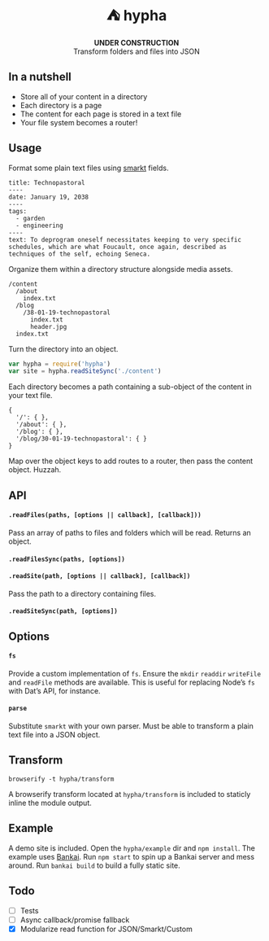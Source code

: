 <h1 align="center">⛺️ hypha</h1>

<div align="center"><b>UNDER CONSTRUCTION</b></div>

<div align="center">Transform folders and files into JSON</div>

## In a nutshell

- Store all of your content in a directory
- Each directory is a page
- The content for each page is stored in a text file
- Your file system becomes a router!

## Usage

Format some plain text files using [smarkt](https://github.com/jondashkyle/smarkt) fields.

```
title: Technopastoral
----
date: January 19, 2038
----
tags:
  - garden
  - engineering
----
text: To deprogram oneself necessitates keeping to very specific schedules, which are what Foucault, once again, described as techniques of the self, echoing Seneca. 
```

Organize them within a directory structure alongside media assets.

```
/content
  /about
    index.txt
  /blog
    /38-01-19-technopastoral
      index.txt
      header.jpg
  index.txt
```

Turn the directory into an object.

```js
var hypha = require('hypha')
var site = hypha.readSiteSync('./content')
```

Each directory becomes a path containing a sub-object of the content in your text file. 

```
{
  '/': { },
  '/about': { },
  '/blog': { },
  '/blog/30-01-19-technopastoral': { }
}
```

Map over the object keys to add routes to a router, then pass the content object. Huzzah.

## API

#### `.readFiles(paths, [options || callback], [callback]))`

Pass an array of paths to files and folders which will be read. Returns an object.

#### `.readFilesSync(paths, [options])`

#### `.readSite(path, [options || callback], [callback])`

Pass the path to a directory containing files.

#### `.readSiteSync(path, [options])`

## Options

#### `fs`

Provide a custom implementation of `fs`. Ensure the `mkdir` `readdir` `writeFile` and `readFile` methods are available. This is useful for replacing Node’s `fs` with Dat’s API, for instance.

#### `parse`

Substitute `smarkt` with your own parser. Must be able to transform a plain text file into a JSON object.

## Transform

```
browserify -t hypha/transform
```

A browserify transform located at `hypha/transform` is included to staticly inline the module output.

## Example

A demo site is included. Open the `hypha/example` dir and `npm install`. The example uses [Bankai](https://github.com/choojs/bankai). Run `npm start` to spin up a Bankai server and mess around. Run `bankai build` to build a fully static site.

## Todo

- [ ] Tests
- [ ] Async callback/promise fallback
- [x] Modularize read function for JSON/Smarkt/Custom
